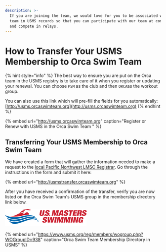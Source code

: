 ```yaml
---
description: >-
  If you are joining the team, we would love for you to be associated with the
  team in USMS records so that you can participate with our team at competitions
  and compete in relays.
---
```


# How to Transfer Your USMS Membership to Orca Swim Team

{% hint style="info" %}
The best way to ensure you are put on the Orca team in the USMS registry is to take care of it when you register or updating your renewal.  You can choose `PSM` as the club and then `ORCA`as the workout group.

You can also use this link which will pre-fill the fields for you automatically:  [http://usms.orcaswimteam.org](http://usms.orcaswimteam.org)
{% endhint %}

{% embed url="http://usms.orcaswimteam.org" caption="Register or Renew with USMS in the Orca Swim Team " %}

## Transferring Your USMS Membership to Orca Swim Team

We have created a form that will gather the information needed to make a request to the [local Pacific Northwest LMSC Registrar](https://www.usms.org/lmsc/lmscinfoform.php?LMSCID=36).  Go through the instructions in the form and submit it here:

{% embed url="http://usmstransfer.orcaswimteam.org" %}

After you have received a confirmation of the transfer, verify you are now listed on the Orca Swim Team's USMS group in the membership directory link below.

![](../.gitbook/assets/usmslogo.png)

{% embed url="https://www.usms.org/reg/members/wogroup.php?WOGroupID=938" caption="Orca Swim Team Membership Directory in USMS" %}





